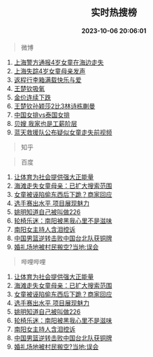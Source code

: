 <div align="center"><h2>实时热搜榜</h2><h4>2023-10-06 20:06:01</h4></div>

> 微博  

1. [上海警方通报4岁女童在海边走失](https://s.weibo.com/weibo?q=%23%E4%B8%8A%E6%B5%B7%E8%AD%A6%E6%96%B9%E9%80%9A%E6%8A%A54%E5%B2%81%E5%A5%B3%E7%AB%A5%E5%9C%A8%E6%B5%B7%E8%BE%B9%E8%B5%B0%E5%A4%B1%23&t=31&band_rank=1&Refer=top)<br />
2. [上海失踪4岁女童母亲发声](https://s.weibo.com/weibo?q=%23%E4%B8%8A%E6%B5%B7%E5%A4%B1%E8%B8%AA4%E5%B2%81%E5%A5%B3%E7%AB%A5%E6%AF%8D%E4%BA%B2%E5%8F%91%E5%A3%B0%23&t=31&band_rank=2&Refer=top)<br />
3. [返程行李箱满载快乐与爱](https://s.weibo.com/weibo?q=%23%E8%BF%94%E7%A8%8B%E8%A1%8C%E6%9D%8E%E7%AE%B1%E6%BB%A1%E8%BD%BD%E5%BF%AB%E4%B9%90%E4%B8%8E%E7%88%B1%23&t=31&band_rank=3&Refer=top)<br />
4. [王楚钦吸氧](https://s.weibo.com/weibo?q=%23%E7%8E%8B%E6%A5%9A%E9%92%A6%E5%90%B8%E6%B0%A7%23&t=31&band_rank=4&Refer=top)<br />
5. [金价连续下跌](https://s.weibo.com/weibo?q=%23%E9%87%91%E4%BB%B7%E8%BF%9E%E7%BB%AD%E4%B8%8B%E8%B7%8C%23&t=31&band_rank=5&Refer=top)<br />
6. [王楚钦孙颖莎2比3林诗栋蒯曼](https://s.weibo.com/weibo?q=%23%E7%8E%8B%E6%A5%9A%E9%92%A6%E5%AD%99%E9%A2%96%E8%8E%8E2%E6%AF%943%E6%9E%97%E8%AF%97%E6%A0%8B%E8%92%AF%E6%9B%BC%23&t=31&band_rank=6&Refer=top)<br />
7. [中国女排vs泰国女排](https://s.weibo.com/weibo?q=%23%E4%B8%AD%E5%9B%BD%E5%A5%B3%E6%8E%92vs%E6%B3%B0%E5%9B%BD%E5%A5%B3%E6%8E%92%23&t=31&band_rank=7&Refer=top)<br />
8. [贝嫂 我家也是工薪阶层](https://s.weibo.com/weibo?q=%E8%B4%9D%E5%AB%82%20%E6%88%91%E5%AE%B6%E4%B9%9F%E6%98%AF%E5%B7%A5%E8%96%AA%E9%98%B6%E5%B1%82&t=31&band_rank=8&Refer=top)<br />
9. [蓝天救援队公布疑似女童走失前视频](https://s.weibo.com/weibo?q=%23%E8%93%9D%E5%A4%A9%E6%95%91%E6%8F%B4%E9%98%9F%E5%85%AC%E5%B8%83%E7%96%91%E4%BC%BC%E5%A5%B3%E7%AB%A5%E8%B5%B0%E5%A4%B1%E5%89%8D%E8%A7%86%E9%A2%91%23&t=31&band_rank=9&Refer=top)<br />

> 知乎  


> 百度  

1. [让体育为社会提供强大正能量](https://www.baidu.com/s?wd=%E8%AE%A9%E4%BD%93%E8%82%B2%E4%B8%BA%E7%A4%BE%E4%BC%9A%E6%8F%90%E4%BE%9B%E5%BC%BA%E5%A4%A7%E6%AD%A3%E8%83%BD%E9%87%8F&sa=fyb_news&rsv_dl=fyb_news)<br />
2. [海滩走失女童母亲：已扩大搜索范围](https://www.baidu.com/s?wd=%E6%B5%B7%E6%BB%A9%E8%B5%B0%E5%A4%B1%E5%A5%B3%E7%AB%A5%E6%AF%8D%E4%BA%B2%EF%BC%9A%E5%B7%B2%E6%89%A9%E5%A4%A7%E6%90%9C%E7%B4%A2%E8%8C%83%E5%9B%B4&sa=fyb_news&rsv_dl=fyb_news)<br />
3. [女童被诬陷偷东西后下跪？商家回应](https://www.baidu.com/s?wd=%E5%A5%B3%E7%AB%A5%E8%A2%AB%E8%AF%AC%E9%99%B7%E5%81%B7%E4%B8%9C%E8%A5%BF%E5%90%8E%E4%B8%8B%E8%B7%AA%EF%BC%9F%E5%95%86%E5%AE%B6%E5%9B%9E%E5%BA%94&sa=fyb_news&rsv_dl=fyb_news)<br />
4. [选手赛出水平 项目展现魅力](https://www.baidu.com/s?wd=%E9%80%89%E6%89%8B%E8%B5%9B%E5%87%BA%E6%B0%B4%E5%B9%B3+%E9%A1%B9%E7%9B%AE%E5%B1%95%E7%8E%B0%E9%AD%85%E5%8A%9B&sa=fyb_news&rsv_dl=fyb_news)<br />
5. [姚明知道自己被叫做226](https://www.baidu.com/s?wd=%E5%A7%9A%E6%98%8E%E7%9F%A5%E9%81%93%E8%87%AA%E5%B7%B1%E8%A2%AB%E5%8F%AB%E5%81%9A226&sa=fyb_news&rsv_dl=fyb_news)<br />
6. [轮椅乐迷：南阳被黑我心里不是滋味](https://www.baidu.com/s?wd=%E8%BD%AE%E6%A4%85%E4%B9%90%E8%BF%B7%EF%BC%9A%E5%8D%97%E9%98%B3%E8%A2%AB%E9%BB%91%E6%88%91%E5%BF%83%E9%87%8C%E4%B8%8D%E6%98%AF%E6%BB%8B%E5%91%B3&sa=fyb_news&rsv_dl=fyb_news)<br />
7. [南阳女主持人含泪控诉](https://www.baidu.com/s?wd=%E5%8D%97%E9%98%B3%E5%A5%B3%E4%B8%BB%E6%8C%81%E4%BA%BA%E5%90%AB%E6%B3%AA%E6%8E%A7%E8%AF%89&sa=fyb_news&rsv_dl=fyb_news)<br />
8. [中国男篮逆转击败中国台北队获铜牌](https://www.baidu.com/s?wd=%E4%B8%AD%E5%9B%BD%E7%94%B7%E7%AF%AE%E9%80%86%E8%BD%AC%E5%87%BB%E8%B4%A5%E4%B8%AD%E5%9B%BD%E5%8F%B0%E5%8C%97%E9%98%9F%E8%8E%B7%E9%93%9C%E7%89%8C&sa=fyb_news&rsv_dl=fyb_news)<br />
9. [婚礼场地被村民搬空?当地:误会](https://www.baidu.com/s?wd=%E5%A9%9A%E7%A4%BC%E5%9C%BA%E5%9C%B0%E8%A2%AB%E6%9D%91%E6%B0%91%E6%90%AC%E7%A9%BA%3F%E5%BD%93%E5%9C%B0%3A%E8%AF%AF%E4%BC%9A&sa=fyb_news&rsv_dl=fyb_news)<br />

> 哔哩哔哩  

1. [让体育为社会提供强大正能量](https://www.baidu.com/s?wd=%E8%AE%A9%E4%BD%93%E8%82%B2%E4%B8%BA%E7%A4%BE%E4%BC%9A%E6%8F%90%E4%BE%9B%E5%BC%BA%E5%A4%A7%E6%AD%A3%E8%83%BD%E9%87%8F&sa=fyb_news&rsv_dl=fyb_news)<br />
2. [海滩走失女童母亲：已扩大搜索范围](https://www.baidu.com/s?wd=%E6%B5%B7%E6%BB%A9%E8%B5%B0%E5%A4%B1%E5%A5%B3%E7%AB%A5%E6%AF%8D%E4%BA%B2%EF%BC%9A%E5%B7%B2%E6%89%A9%E5%A4%A7%E6%90%9C%E7%B4%A2%E8%8C%83%E5%9B%B4&sa=fyb_news&rsv_dl=fyb_news)<br />
3. [女童被诬陷偷东西后下跪？商家回应](https://www.baidu.com/s?wd=%E5%A5%B3%E7%AB%A5%E8%A2%AB%E8%AF%AC%E9%99%B7%E5%81%B7%E4%B8%9C%E8%A5%BF%E5%90%8E%E4%B8%8B%E8%B7%AA%EF%BC%9F%E5%95%86%E5%AE%B6%E5%9B%9E%E5%BA%94&sa=fyb_news&rsv_dl=fyb_news)<br />
4. [选手赛出水平 项目展现魅力](https://www.baidu.com/s?wd=%E9%80%89%E6%89%8B%E8%B5%9B%E5%87%BA%E6%B0%B4%E5%B9%B3+%E9%A1%B9%E7%9B%AE%E5%B1%95%E7%8E%B0%E9%AD%85%E5%8A%9B&sa=fyb_news&rsv_dl=fyb_news)<br />
5. [姚明知道自己被叫做226](https://www.baidu.com/s?wd=%E5%A7%9A%E6%98%8E%E7%9F%A5%E9%81%93%E8%87%AA%E5%B7%B1%E8%A2%AB%E5%8F%AB%E5%81%9A226&sa=fyb_news&rsv_dl=fyb_news)<br />
6. [轮椅乐迷：南阳被黑我心里不是滋味](https://www.baidu.com/s?wd=%E8%BD%AE%E6%A4%85%E4%B9%90%E8%BF%B7%EF%BC%9A%E5%8D%97%E9%98%B3%E8%A2%AB%E9%BB%91%E6%88%91%E5%BF%83%E9%87%8C%E4%B8%8D%E6%98%AF%E6%BB%8B%E5%91%B3&sa=fyb_news&rsv_dl=fyb_news)<br />
7. [南阳女主持人含泪控诉](https://www.baidu.com/s?wd=%E5%8D%97%E9%98%B3%E5%A5%B3%E4%B8%BB%E6%8C%81%E4%BA%BA%E5%90%AB%E6%B3%AA%E6%8E%A7%E8%AF%89&sa=fyb_news&rsv_dl=fyb_news)<br />
8. [中国男篮逆转击败中国台北队获铜牌](https://www.baidu.com/s?wd=%E4%B8%AD%E5%9B%BD%E7%94%B7%E7%AF%AE%E9%80%86%E8%BD%AC%E5%87%BB%E8%B4%A5%E4%B8%AD%E5%9B%BD%E5%8F%B0%E5%8C%97%E9%98%9F%E8%8E%B7%E9%93%9C%E7%89%8C&sa=fyb_news&rsv_dl=fyb_news)<br />
9. [婚礼场地被村民搬空?当地:误会](https://www.baidu.com/s?wd=%E5%A9%9A%E7%A4%BC%E5%9C%BA%E5%9C%B0%E8%A2%AB%E6%9D%91%E6%B0%91%E6%90%AC%E7%A9%BA%3F%E5%BD%93%E5%9C%B0%3A%E8%AF%AF%E4%BC%9A&sa=fyb_news&rsv_dl=fyb_news)<br />
